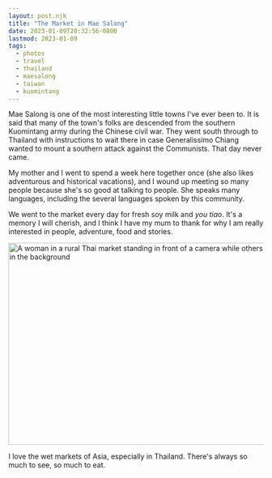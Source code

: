 ```yaml
---
layout: post.njk
title: "The Market in Mae Salong"
date: 2023-01-09T20:32:56-0800
lastmod: 2023-01-09
tags: 
  - photos
  - travel
  - thailand
  - maesalong
  - taiwan
  - kuomintang
---
```

Mae Salong is one of the most interesting little towns I've ever been to. It is said that many of the town's folks are descended from the southern Kuomintang army during the Chinese civil war. They went south through to Thailand with instructions to wait there in case Generalissimo Chiang wanted to mount a southern attack against the Communists. That day never came.  

My mother and I went to spend a week here together once (she also likes adventurous and historical vacations), and I wound up meeting so many people because she's so good at talking to people. She speaks many languages, including the several languages spoken by this community.

We went to the market every day for fresh soy milk and *you tiao*. It's a memory I will cherish, and I think I have my mum to thank for why I am really interested in people, adventure, food and stories.

<img src="/img/6b6cf1805f.jpg" width="600" height="399" alt="A woman in a rural Thai market standing in front of a camera while others do business in the background" />

I love the wet markets of Asia, especially in Thailand. There's always so much to see, so much to eat.
